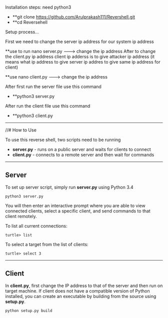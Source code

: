 

Installation steps:
need python3
* **git clone https://github.com/Arulprakash111/Revershell.git
* **cd Reversehell

Setup process...

First we need to change the server ip address for our system ip address

**use to run nano server.py ---> change the ip address
After to change the client.py ip address client ip adderss is to give attacker ip address (it means what ip address to give server ip addres to give same ip address for client)

**use nano client.py ---> change the ip address

After first run the server file
use this command
* **python3 server.py

After run the client file
use this command
* **python3 client.py

***

//# How to Use

To use this reverse shell, two scripts need to be running

* **server.py** - runs on a public server and waits for clients to connect
* **client.py** - connects to a remote server and then wait for commands

***

## Server

To set up server script, simply run **server.py** using Python 3.4

`python3 server.py`

You will then enter an interactive prompt where you are able to view connected clients, select a specific client, and send commands to that client remotely.

To list all current connections:

`turtle> list`

To select a target from the list of clients:

`turtle> select 3`

***

## Client

In **client.py**, first change the IP address to that of the server and then run on target machine. If client does not have a compatible version of Python installed, you can create an executable by building from the source using **setup.py**.

`python setup.py build`

